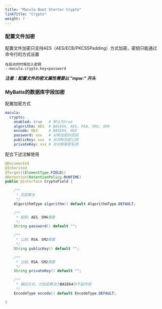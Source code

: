 ```yaml
---
title: "Macula Boot Starter Crypto"
linkTitle: "Crypto"
weight: 7
---
```


### 配置文件加密

配置文件加密只支持AES（AES/ECB/PKCS5Padding）方式加密，密钥只能通过命令行的方式设置

```
在启动的时候加入密钥
--macula.crypto.key=password
```

***注意：配置文件的密文属性需要以 "mpw:" 开头***

### MyBatis的数据库字段加密

配置加密方式

```yaml
macula:
  crypto:
    enabled: true   # 默认为true
    algorithm: AES  # BASE64, AES, RSA, SM2, SM4 
    encode: HEX     # BASE64, HEX
    password: xxx   # 对称加密的密钥
    publicKey: xxx  # 非对称加密公钥
    privateKey: xxx # 非对称解密私钥
```

配合下述注解使用

```java
@Documented
@Inherited
@Target({ElementType.FIELD})
@Retention(RetentionPolicy.RUNTIME)
public @interface CryptoField {

    /**
     * 加密算法
     */
    AlgorithmType algorithm() default AlgorithmType.DEFAULT;

    /**
     * 秘钥。AES、SM4需要
     */
    String password() default "";

    /**
     * 公钥。RSA、SM2需要
     */
    String publicKey() default "";

    /**
     * 公钥。RSA、SM2需要
     */
    String privateKey() default "";

    /**
     * 编码方式。对加密算法为BASE64的不起作用
     */
    EncodeType encode() default EncodeType.DEFAULT;

}
```